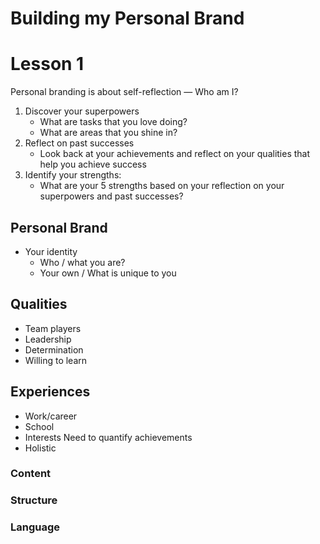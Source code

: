 # Building my Personal Brand
# Lesson 1
Personal branding is about self-reflection — Who am I?
1. Discover your superpowers
    - What are tasks that you love doing?
    - What are areas that you shine in?
2. Reflect on past successes
    - Look back at your achievements and reflect on your qualities that help you achieve success
3. Identify your strengths:
    - What are your 5 strengths based on your reflection on your superpowers and past successes?
## Personal Brand
- Your identity
    - Who / what you are?
    - Your own / What is unique to you
## Qualities
- Team players
- Leadership
- Determination
- Willing to learn
## Experiences
- Work/career
- School
- Interests
Need to quantify achievements
- Holistic
### Content

### Structure

### Language










